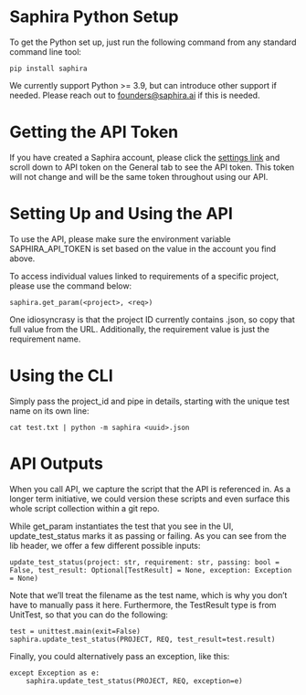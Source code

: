 # Saphira Python Setup

To get the Python set up, just run the following command from any standard command line tool:

```
pip install saphira
```

We currently support Python >= 3.9, but can introduce other support if needed. Please reach out to founders@saphira.ai if this is needed.

# Getting the API Token

If you have created a Saphira account, please click the [settings link](https://prod.saphira.ai/dashboard/settings) and scroll down to API token on the General tab to see the API token. This token will not change and will be the same token throughout using our API. 

# Setting Up and Using the API

To use the API, please make sure the environment variable SAPHIRA_API_TOKEN is set based on the value in the account you find above.

To access individual values linked to requirements of a specific project, please use the command below: 

```
saphira.get_param(<project>, <req>)
```

One idiosyncrasy is that the project ID currently contains .json, so copy that full value from the URL. Additionally, the requirement value is just the requirement name.

# Using the CLI

Simply pass the project_id and pipe in details, starting with the unique test name on its own line:

```
cat test.txt | python -m saphira <uuid>.json
```

# API Outputs

When you call API, we capture the script that the API is referenced in. As a longer term initiative, we could version these scripts and even surface this whole script collection within a git repo. 

While get_param instantiates the test that you see in the UI, update_test_status marks it as passing or failing. As you can see from the lib header, we offer a few different possible inputs:

```
update_test_status(project: str, requirement: str, passing: bool = False, test_result: Optional[TestResult] = None, exception: Exception = None)
```

Note that we’ll treat the filename as the test name, which is why you don’t have to manually pass it here. Furthermore, the TestResult type is from UnitTest, so that you can do the following:

```
test = unittest.main(exit=False)
saphira.update_test_status(PROJECT, REQ, test_result=test.result)
```

Finally, you could alternatively pass an exception, like this:

```
except Exception as e:
    saphira.update_test_status(PROJECT, REQ, exception=e)
```
